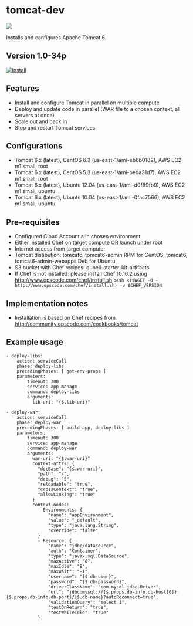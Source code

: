 tomcat-dev
==========

![](http://tomcat.apache.org/images/tomcat-power.gif)

Installs and configures Apache Tomcat 6.

Version 1.0-34p
-------------

[![Install](https://raw.github.com/qubell-bazaar/component-skeleton/master/img/install.png)](https://express.qubell.com/applications/upload?metadataUrl=https://raw.github.com/qubell-bazaar/component-tomcat-dev/1.0-34p/meta.yml)

Features
--------

 - Install and configure Tomcat in parallel on multiple compute
 - Deploy and update code in parallel (WAR file to a chosen context, all servers at once)
 - Scale out and back in
 - Stop and restart Tomcat services

Configurations
--------------
 - Tomcat 6.x (latest), CentOS 6.3 (us-east-1/ami-eb6b0182), AWS EC2 m1.small, root
 - Tomcat 6.x (latest), CentOS 5.3 (us-east-1/ami-beda31d7), AWS EC2 m1.small, root
 - Tomcat 6.x (latest), Ubuntu 12.04 (us-east-1/ami-d0f89fb9), AWS EC2 m1.small, ubuntu 
 - Tomcat 6.x (latest), Ubuntu 10.04 (us-east-1/ami-0fac7566), AWS EC2 m1.small, ubuntu

Pre-requisites
--------------
 - Configured Cloud Account a in chosen environment
 - Either installed Chef on target compute OR launch under root
 - Internet access from target compute:
  - Tomcat distibution: tomcat6, tomcat6-admin RPM for CentOS, tomcat6, tomcat6-admin-webapps Deb for Ubuntu
  - S3 bucket with Chef recipes: qubell-starter-kit-artifacts
  - If Chef is not installed: please install Chef 10.16.2 using http://www.opscode.com/chef/install.sh ```bash <($WGET -O - http://www.opscode.com/chef/install.sh) -v $CHEF_VERSION```

Implementation notes
--------------------
 - Installation is based on Chef recipes from http://community.opscode.com/cookbooks/tomcat

Example usage
-------------
```
- deploy-libs:
	action: serviceCall
	phase: deploy-libs
	precedingPhases: [ get-env-props ]
	parameters:
        timeout: 300
        service: app-manage
        command: deploy-libs
        arguments:
          lib-uri: "{$.lib-uri}"
                
- deploy-war:
	action: serviceCall
	phase: deploy-war
	precedingPhases: [ build-app, deploy-libs ]
	parameters:
        timeout: 300
        service: app-manage
        command: deploy-war
        arguments:
          war-uri: "{$.war-uri}"
          context-attrs: {
            "docBase": "{$.war-uri}",
            "path": "/",
            "debug": "5",
            "reloadable": "true",
            "crossContext": "true",
            "allowLinking": "true"
          }
          context-nodes:
            - Environments: {
                "name": "appEnvironment",
                "value": "_default",
                "type": "java.lang.String",
                "override": "false"
            }
            - Resource: {
                "name": "jdbc/datasource",
                "auth": "Container",
                "type": "javax.sql.DataSource",
                "maxActive": "8",
                "maxIdle": "8",
                "maxWait": "-1",
                "username": "{$.db-user}",
                "password": "{$.db-password}",
                "driverClassName": "com.mysql.jdbc.Driver",
                "url": "jdbc:mysql://{$.props.db-info.db-host[0]}:{$.props.db-info.db-port}/{$.db-name}?autoReconnect=true",
                "validationQuery": "select 1",
                "testOnReturn": "true",
                "testWhileIdle": "true"
            }

```
